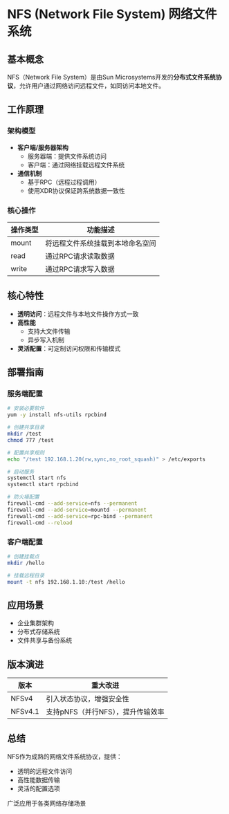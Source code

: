 # NFS (Network File System) 网络文件系统

## 基本概念
NFS（Network File System）是由Sun Microsystems开发的**分布式文件系统协议**，允许用户通过网络访问远程文件，如同访问本地文件。

## 工作原理
### 架构模型
- **客户端/服务器架构**
  - 服务器端：提供文件系统访问
  - 客户端：通过网络挂载远程文件系统
- **通信机制**
  - 基于RPC（远程过程调用）
  - 使用XDR协议保证跨系统数据一致性

### 核心操作
| 操作类型 | 功能描述 |
|---------|----------|
| mount   | 将远程文件系统挂载到本地命名空间 |
| read    | 通过RPC请求读取数据 |
| write   | 通过RPC请求写入数据 |

## 核心特性
- **透明访问**：远程文件与本地文件操作方式一致
- **高性能**
  - 支持大文件传输
  - 异步写入机制
- **灵活配置**：可定制访问权限和传输模式

## 部署指南
### 服务端配置
```bash
# 安装必要软件
yum -y install nfs-utils rpcbind

# 创建共享目录
mkdir /test
chmod 777 /test

# 配置共享规则
echo "/test 192.168.1.20(rw,sync,no_root_squash)" > /etc/exports

# 启动服务
systemctl start nfs
systemctl start rpcbind

# 防火墙配置
firewall-cmd --add-service=nfs --permanent
firewall-cmd --add-service=mountd --permanent
firewall-cmd --add-service=rpc-bind --permanent
firewall-cmd --reload
```

### 客户端配置
```bash
# 创建挂载点
mkdir /hello

# 挂载远程目录
mount -t nfs 192.168.1.10:/test /hello
```

## 应用场景
- 企业集群架构
- 分布式存储系统
- 文件共享与备份系统

## 版本演进
| 版本   | 重大改进 |
|--------|----------|
| NFSv4  | 引入状态协议，增强安全性 |
| NFSv4.1| 支持pNFS（并行NFS），提升传输效率 |

## 总结
NFS作为成熟的网络文件系统协议，提供：
- 透明的远程文件访问
- 高性能数据传输
- 灵活的配置选项

广泛应用于各类网络存储场景
